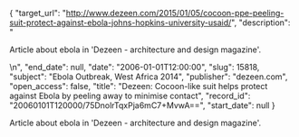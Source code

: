 {
  "target_url": "http://www.dezeen.com/2015/01/05/cocoon-ppe-peeling-suit-protect-against-ebola-johns-hopkins-university-usaid/", 
  "description": "<p>Article about ebola in 'Dezeen - architecture and design magazine'.</p>\n", 
  "end_date": null, 
  "date": "2006-01-01T12:00:00", 
  "slug": 15818, 
  "subject": "Ebola Outbreak, West Africa 2014", 
  "publisher": "dezeen.com", 
  "open_access": false, 
  "title": "Dezeen: Cocoon-like suit helps protect against Ebola by peeling away to minimise contact", 
  "record_id": "20060101T120000/75DnolrTqxPja6mC7+MvwA==", 
  "start_date": null
}

<p>Article about ebola in 'Dezeen - architecture and design magazine'.</p>
